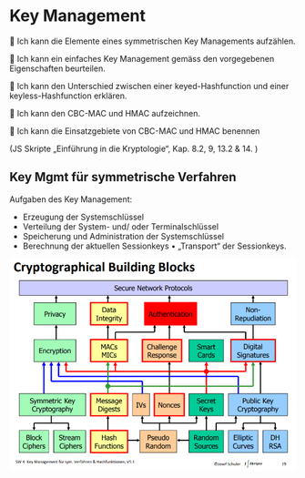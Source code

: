 # Key Management

🎯 Ich kann die Elemente eines symmetrischen Key Managements aufzählen.

🎯 Ich kann ein einfaches Key Management gemäss den vorgegebenen Eigenschaften beurteilen.

🎯 Ich kann den Unterschied zwischen einer keyed-Hashfunction und einer keyless-Hashfunction erklären.

🎯 Ich kann den CBC-MAC und HMAC aufzeichnen.

🎯 Ich kann die Einsatzgebiete von CBC-MAC und HMAC benennen

(JS Skripte „Einführung in die Kryptologie“, Kap. 8.2, 9, 13.2 & 14. )



## Key Mgmt für symmetrische Verfahren

Aufgaben des Key Management:

* Erzeugung der Systemschlüssel
* Verteilung der System- und/ oder Terminalschlüssel
* Speicherung und Administration der Systemschlüssel
* Berechnung der aktuellen Sessionkeys • „Transport“ der Sessionkeys.





![image-20210105150308028](assets/image-20210105150308028.png)